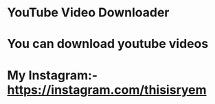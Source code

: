 # YouTube Video Downloader
# You can download youtube videos
#
# My Instagram:- https://instagram.com/thisisryem
